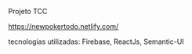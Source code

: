 <p>Projeto TCC</p>
<a href='https://newpokertodo.netlify.com'>https://newpokertodo.netlify.com/</a>
<p>tecnologias utilizadas: Firebase, ReactJs, Semantic-UI</p>